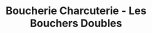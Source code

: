 ---
title: "Boucherie Charcuterie - Les Bouchers Doubles"
url: /vendome/boucherie-charcuterie-les-bouchers-doubles/
shop: boucherie
---